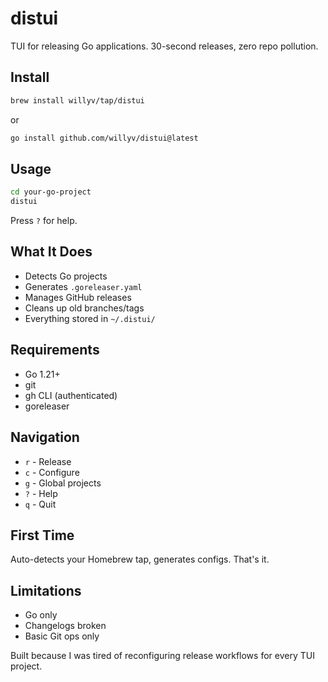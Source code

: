 # distui

TUI for releasing Go applications. 30-second releases, zero repo pollution.

## Install

```bash
brew install willyv/tap/distui
```

or

```bash
go install github.com/willyv/distui@latest
```

## Usage

```bash
cd your-go-project
distui
```

Press `?` for help.

## What It Does

- Detects Go projects
- Generates `.goreleaser.yaml`
- Manages GitHub releases
- Cleans up old branches/tags
- Everything stored in `~/.distui/`

## Requirements

- Go 1.21+
- git
- gh CLI (authenticated)
- goreleaser

## Navigation

- `r` - Release
- `c` - Configure
- `g` - Global projects
- `?` - Help
- `q` - Quit

## First Time

Auto-detects your Homebrew tap, generates configs. That's it.

## Limitations

- Go only
- Changelogs broken
- Basic Git ops only

Built because I was tired of reconfiguring release workflows for every TUI project.